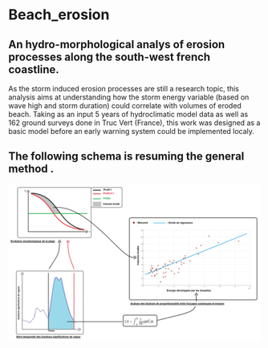 # Beach_erosion

## An hydro-morphological analys of erosion processes  along the south-west french coastline.

As the storm induced erosion processes are still a research topic, this analysis aims at understanding how the storm energy variable (based on wave high and storm duration) could correlate with volumes of eroded beach. Taking as an input 5 years of hydroclimatic model data as well as 162 ground surveys done in Truc Vert (France), this work was designed as a basic model before an early warning system could be implemented localy.


## The following schema is resuming the general method .


![alt text](https://raw.githubusercontent.com/Raph9989/Beach_erosion/master/images/schéma.png)
